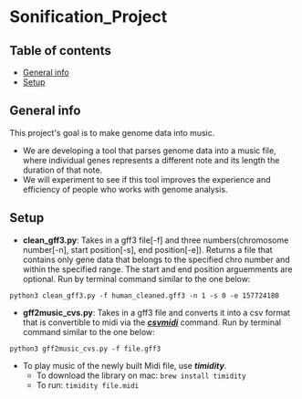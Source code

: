 # Sonification_Project
## Table of contents
* [General info](#general-info)
* [Setup](#setup)

## General info
This project's goal is to make genome data into music.
* We are developing a tool that parses genome data into a music file, where individual genes represents a different note and its length the duration of that note. 
* We will experiment to see if this tool improves the experience and efficiency of people who works with genome analysis.

## Setup
* **clean_gff3.py**: Takes in a gff3 file[-f] and three numbers(chromosome number[-n], start position[-s], end position[-e]). Returns a file that contains only gene data that belongs to the specified chro number and within the specified range. The start and end position arguemments are optional. Run by terminal command similar to the one below:

```
python3 clean_gff3.py -f human_cleaned.gff3 -n 1 -s 0 -e 157724180
```
* **gff2music_cvs.py**: Takes in a gff3 file and converts it into a csv format that is convertible to midi via the [***csvmidi***](https://www.fourmilab.ch/webtools/midicsv/) command. Run by terminal command similar to the one below:

```
python3 gff2music_cvs.py -f file.gff3
```
* To play music of the newly built Midi file, use ***timidity***. 
  * To download the library on mac: ```brew install timidity```
  * To run: ```timidity file.midi```
